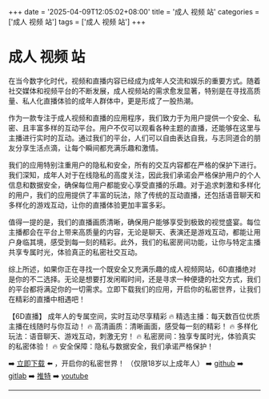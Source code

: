 +++
date = '2025-04-09T12:05:02+08:00'
title = '成人 视频 站'
categories = ['成人 视频 站']
tags = ['成人 视频 站']
+++

# 成人 视频 站

在当今数字化时代，视频和直播内容已经成为成年人交流和娱乐的重要方式。随着社交媒体和视频平台的不断发展，成人视频站的需求愈发显著，特别是在寻找高质量、私人化直播体验的成年人群体中，更是形成了一股热潮。

作为一款专注于成人视频和直播的应用程序，我们致力于为用户提供一个安全、私密、且丰富多样的互动平台。用户不仅可以观看各种主题的直播，还能够在这里与主播进行实时的互动。通过我们的平台，人们可以自由表达自我，与志同道合的朋友分享生活点滴，让每个瞬间都充满乐趣和激情。

我们的应用特别注重用户的隐私和安全，所有的交互内容都在严格的保护下进行。我们深知，成年人对于在线隐私的高度关注，因此我们承诺会严格保护用户的个人信息和数据安全，确保每位用户都能安心享受直播的乐趣。对于追求刺激和多样化的用户，我们的应用提供了丰富的玩法，除了传统的互动直播，还包括语音聊天和多样化的游戏互动，让你的直播体验更加丰富多彩。

值得一提的是，我们的直播画质清晰，确保用户能够享受到极致的视觉盛宴。每位主播都会在平台上带来高质量的内容，无论是聊天、表演还是游戏互动，都能让用户身临其境，感受到每一刻的精彩。此外，我们的私密房间功能，让你与特定主播共享专属时光，体验真正的私密社交互动。

综上所述，如果你正在寻找一个既安全又充满乐趣的成人视频网站，6D直播绝对是你的不二选择。无论是想要打发闲暇时间，还是寻求一种便捷的社交方式，我们的平台都将满足你的一切需求。立即下载我们的应用，开启你的私密世界，让我们在精彩的直播中相遇吧！

【6D直播】
成年人的专属空间，实时互动尽享精彩
🔥 精选主播：每天数百位优质主播在线随时与你互动！
🔥 高清画质：清晰画面，感受每一刻的精彩！
🔥 多样化玩法：语音聊天、游戏互动，刺激无穷！
🔥 私密房间：独享专属时光，体验真实的私密体验！
🔥 安全保障：隐私与数据安全，我们承诺严格保护！

➡️ [立即下载](https://down123.s3.ap-east-1.amazonaws.com/down/down.html?channelCode=blog) ⬅️ ，开启你的私密世界！
（仅限18岁以上成年人）
➡️ [github](https://aldult-live.github.io/)
➡️ [gitlab](https://seo-09598d.gitlab.io/)
➡️ [推特](https://x.com/wegame33)
➡️ [youtube](https://www.youtube.com/@6Dlive)

---
